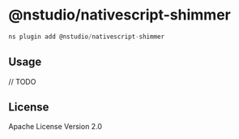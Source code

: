 # @nstudio/nativescript-shimmer

```javascript
ns plugin add @nstudio/nativescript-shimmer
```

## Usage

// TODO

## License

Apache License Version 2.0
